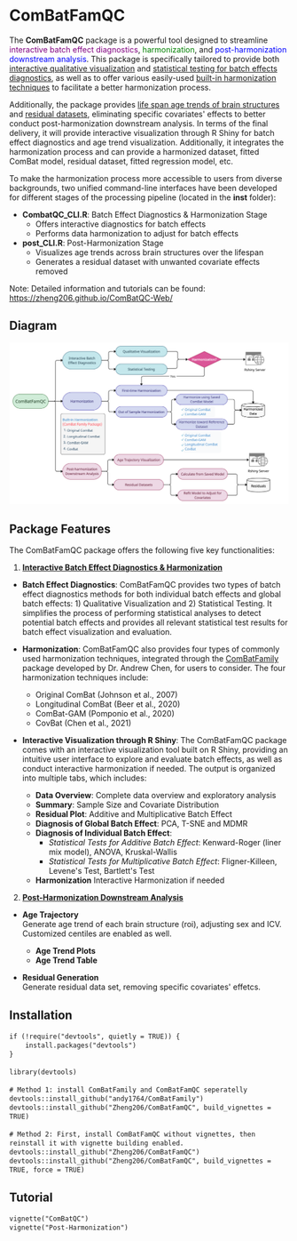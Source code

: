 # ComBatFamQC

The **ComBatFamQC** package is a powerful tool designed to streamline <span style="color:purple;">interactive batch effect diagnostics</span>, <span style="color:green;">harmonization</span>, and <span style="color:blue;">post-harmonization downstream analysis</span>. This package is specifically tailored to provide both <u>interactive qualitative visualization</u> and <u>statistical testing for batch effects diagnostics</u>, as well as to offer various easily-used <u>built-in harmonization techniques</u> to facilitate a better harmonization process.

Additionally, the package provides <u>life span age trends of brain structures</u> and <u>residual datasets</u>, eliminating specific covariates' effects to better conduct post-harmonization downstream analysis. In terms of the final delivery, it will provide interactive visualization through R Shiny for batch effect diagnostics and age trend visualization. Additionally, it integrates the harmonization process and can provide a harmonized dataset, fitted ComBat model, residual dataset, fitted regression model, etc.

To make the harmonization process more accessible to users from diverse backgrounds, two unified command-line interfaces have been developed for different stages of the processing pipeline (located in the **inst** folder):

-   **CombatQC_CLI.R**: Batch Effect Diagnostics & Harmonization Stage
    -  Offers interactive diagnostics for batch effects
    -  Performs data harmonization to adjust for batch effects  
-   **post_CLI.R**: Post-Harmonization Stage
    -   Visualizes age trends across brain structures over the lifespan
    -   Generates a residual dataset with unwanted covariate effects removed

Note: Detailed information and tutorials can be found: https://zheng206.github.io/ComBatQC-Web/

## Diagram
![ComBatFamQC Diagram](/inst/figure/ComBatFamQC.png)

## Package Features

The ComBatFamQC package offers the following five key functionalities:

1. <u>**Interactive Batch Effect Diagnostics & Harmonization**</u>

-   **Batch Effect Diagnostics**: ComBatFamQC provides two types of batch effect diagnostics methods for both individual batch effects and global batch effects: 1) Qualitative Visualization and 2) Statistical Testing. It simplifies the process of performing statistical analyses to detect potential batch effects and provides all relevant statistical test results for batch effect visualization and evaluation.

-   **Harmonization**: ComBatFamQC also provides four types of commonly used harmonization techniques, integrated through the [ComBatFamily](https://github.com/andy1764/ComBatFamily) package developed by Dr. Andrew Chen, for users to consider. The four harmonization techniques include: 
    -   Original ComBat (Johnson et al., 2007)
    -   Longitudinal ComBat (Beer et al., 2020)
    -   ComBat-GAM (Pomponio et al., 2020)
    -   CovBat (Chen et al., 2021)

-   **Interactive Visualization through R Shiny**: The ComBatFamQC package comes with an interactive visualization tool built on R Shiny, providing an intuitive user interface to explore and evaluate batch effects, as well as conduct interactive harmonization if needed. The output is organized into multiple tabs, which includes:

    -   **Data Overview**: Complete data overview and exploratory analysis
    -   **Summary**: Sample Size and Covariate Distribution
    -   **Residual Plot**: Additive and Multiplicative Batch Effect
    -   **Diagnosis of Global Batch Effect**: PCA, T-SNE and MDMR
    -   **Diagnosis of Individual Batch Effect**:
        -   *Statistical Tests for Additive Batch Effect*: Kenward-Roger (liner mix model), ANOVA, Kruskal-Wallis
        -   *Statistical Tests for Multiplicative Batch Effect*: Fligner-Killeen, Levene's Test, Bartlett's Test
    -   **Harmonization** Interactive Harmonization if needed

2. <u>**Post-Harmonization Downstream Analysis**</u>

-   **Age Trajectory** \
    Generate age trend of each brain structure (roi), adjusting sex and ICV. Customized centiles are enabled as well.
    -  **Age Trend Plots**
    -  **Age Trend Table** 

-   **Residual Generation** \
    Generate residual data set, removing specific covariates' effetcs.


## Installation

```{r}
if (!require("devtools", quietly = TRUE)) {
    install.packages("devtools")   
}

library(devtools)

# Method 1: install ComBatFamily and ComBatFamQC seperatelly
devtools::install_github("andy1764/ComBatFamily")
devtools::install_github("Zheng206/ComBatFamQC", build_vignettes = TRUE)

# Method 2: First, install ComBatFamQC without vignettes, then reinstall it with vignette building enabled.
devtools::install_github("Zheng206/ComBatFamQC")
devtools::install_github("Zheng206/ComBatFamQC", build_vignettes = TRUE, force = TRUE)
```

## Tutorial

```{r}
vignette("ComBatQC")
vignette("Post-Harmonization")
```